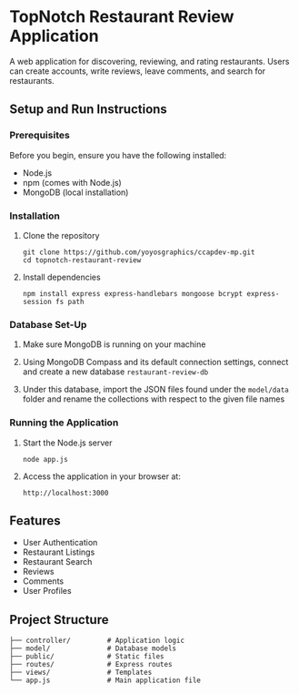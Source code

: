 # TopNotch Restaurant Review Application

A web application for discovering, reviewing, and rating restaurants. Users can create accounts, write reviews, leave comments, and search for restaurants.

## Setup and Run Instructions

### Prerequisites

Before you begin, ensure you have the following installed:

- Node.js
- npm (comes with Node.js)
- MongoDB (local installation)

### Installation

1. Clone the repository

   ```
   git clone https://github.com/yoyosgraphics/ccapdev-mp.git
   cd topnotch-restaurant-review
   ```

2. Install dependencies

   ```
   npm install express express-handlebars mongoose bcrypt express-session fs path
   ```
### Database Set-Up

1. Make sure MongoDB is running on your machine

2. Using MongoDB Compass and its default connection settings, connect and create a new database `restaurant-review-db`

3. Under this database, import the JSON files found under the `model/data` folder and rename the collections with respect to the given file names

### Running the Application

1. Start the Node.js server

   ```
   node app.js
   ```

2. Access the application in your browser at:
   ```
   http://localhost:3000
   ```

## Features

- User Authentication
- Restaurant Listings
- Restaurant Search
- Reviews
- Comments
- User Profiles

## Project Structure

```
├── controller/         # Application logic
├── model/              # Database models
├── public/             # Static files
├── routes/             # Express routes
├── views/              # Templates
└── app.js              # Main application file
```
